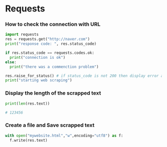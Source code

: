 # Requests

### How to check the connection with URL
```python
import requests
res = requests.get("http://naver.com")
print("response code: ", res.status_code)

if res.status_code == requests.codes.ok:
  print("connection is ok")
else:
  print("there was a commenction problem")

res.raise_for_status() # if status_code is not 200 then display error and exit
print("starting web scraping")
```

### Display the length of the scrapped text
```python
print(len(res.text))

# 123456
```

### Create a file and Save scrapped text
```python
with open("mywebsite.html","w",encoding="utf8") as f:
  f.write(res.text)
```